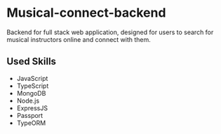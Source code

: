 # Musical-connect-backend

Backend for full stack web application, designed for users to search for musical instructors online and connect with them.

## Used Skills

- JavaScript
- TypeScript
- MongoDB
- Node.js
- ExpressJS
- Passport
- TypeORM
